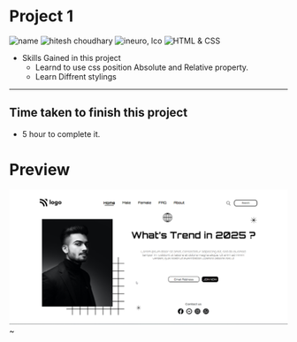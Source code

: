 # Project 1


![name](https://img.shields.io/badge/Mohammad--Zeeshan-green)
![hitesh choudhary](https://img.shields.io/badge/Hitesh--Choudhary-Full--stack--JS--bootcamp-green)
![ineuro, lco](https://img.shields.io/badge/iNeuron-LCO-green)
![HTML & CSS](https://img.shields.io/badge/HTML-CSS-green)


<!-- ## Project 1 [Live Link](https://live-proj-1.netlify.app/) -->

-   Skills Gained in this project
    -   Learnd to use css position Absolute and Relative property.
    -   Learn Diffrent stylings

---

## Time taken to finish this project

-   5 hour to complete it.
  

# Preview

![Image](./image1.png)~
